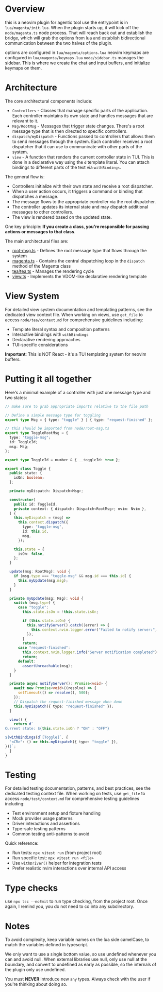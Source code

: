 # Overview

this is a neovim plugin for agentic tool use
the entrypoint is in `lua/magenta/init.lua`. When the plugin starts up, it will kick off the `node/magenta.ts` node process. That will reach back out and establish the bridge, which will grab the options from lua and establish bidirectional communication between the two halves of the plugin.

options are configured in `lua/magenta/options.lua`
neovim keymaps are configured in `lua/magenta/keymaps.lua`
`node/sidebar.ts` manages the sidebar. This is where we create the chat and input buffers, and initialize keymaps on them.

# Architecture

The core architectural components include:

- `Controllers` - Classes that manage specific parts of the application. Each controller maintains its own state and handles messages that are relevant to it.
- `Msg/RootMsg` - Messages that trigger state changes. There's a root message type that is then directed to specific controllers.
- `dispatch/myDispatch` - Functions passed to controllers that allows them to send messages through the system. Each controller receives a root dispatcher that it can use to communicate with other parts of the system.
- `view` - A function that renders the current controller state in TUI. This is done in a declarative way using the `d` template literal. You can attach bindings to different parts of the text via `withBindings`.

The general flow is:

- Controllers initialize with their own state and receive a root dispatcher.
- When a user action occurs, it triggers a command or binding that dispatches a message.
- The message flows to the appropriate controller via the root dispatcher.
- The controller updates its internal state and may dispatch additional messages to other controllers.
- The view is rendered based on the updated state.

One key principle: **If you create a class, you're responsible for passing actions or messages to that class.**

The main architectural files are:

- [root-msg.ts](https://github.com/dlants/magenta.nvim/blob/main/node/root-msg.ts) - Defines the root message type that flows through the system
- [magenta.ts](https://github.com/dlants/magenta.nvim/blob/main/node/magenta.ts#L21) - Contains the central dispatching loop in the `dispatch` method of the Magenta class
- [tea/tea.ts](https://github.com/dlants/magenta.nvim/blob/main/node/tea/tea.ts) - Manages the rendering cycle
- [view.ts](https://github.com/dlants/magenta.nvim/blob/main/node/tea/view.ts) - Implements the VDOM-like declarative rendering template

# View System

For detailed view system documentation and templating patterns, see the dedicated view context file. When working on views, use `get_file` to access `node/tea/context.md` for comprehensive guidelines including:

- Template literal syntax and composition patterns
- Interactive bindings with `withBindings`
- Declarative rendering approaches
- TUI-specific considerations

**Important**: This is NOT React - it's a TUI templating system for neovim buffers.

# Putting it all together

Here's a minimal example of a controller with just one message type and two states:

```typescript
// make sure to grab appropriate imports relative to the file path

// Define a simple message type for toggling
export type Msg = { type: "toggle" } | { type: "request-finished" };

// this should be imported from node/root-msg.ts
export type ToggleRootMsg = {
  type: "toggle-msg";
  id: ToggleId;
  msg: Msg;
};

export type ToggleId = number & { __toggleId: true };

export class Toggle {
  public state: {
    isOn: boolean;
  };

  private myDispatch: Dispatch<Msg>;

  constructor(
    public id: ToggleId,
    private context: { dispatch: Dispatch<RootMsg>; nvim: Nvim },
  ) {
    this.myDispatch = (msg) =>
      this.context.dispatch({
        type: "toggle-msg",
        id: this.id,
        msg,
      });

    this.state = {
      isOn: false,
    };
  }

  update(msg: RootMsg): void {
    if (msg.type === "toggle-msg" && msg.id === this.id) {
      this.myUpdate(msg.msg);
    }
  }

  private myUpdate(msg: Msg): void {
    switch (msg.type) {
      case "toggle":
        this.state.isOn = !this.state.isOn;

        if (this.state.isOn) {
          this.notifyServer().catch((error) => {
            this.context.nvim.logger.error("Failed to notify server:", error);
          });
        }
        return;
      case "request-finished":
        this.context.nvim.logger.info("Server notification completed");
        return;
      default:
        assertUnreachable(msg);
    }
  }

  private async notifyServer(): Promise<void> {
    await new Promise<void>((resolve) => {
      setTimeout(() => resolve(), 500);
    });
    // Dispatch the request-finished message when done
    this.myDispatch({ type: "request-finished" });
  }

  view() {
    return d`
Current state: ${this.state.isOn ? "ON" : "OFF"}

${withBindings(d`[Toggle]`, {
  "<CR>": () => this.myDispatch({ type: "toggle" }),
})}`;
  }
}
```

# Testing

For detailed testing documentation, patterns, and best practices, see the dedicated testing context file. When working on tests, use `get_file` to access `node/test/context.md` for comprehensive testing guidelines including:

- Test environment setup and fixture handling
- Mock provider usage patterns
- Driver interactions and assertions
- Type-safe testing patterns
- Common testing anti-patterns to avoid

Quick reference:

- Run tests: `npx vitest run` (from project root)
- Run specific test: `npx vitest run <file>`
- Use `withDriver()` helper for integration tests
- Prefer realistic nvim interactions over internal API access

# Type checks

use `npx tsc --noEmit` to run type checking, from the project root. Once again, I remind you, you do not need to cd into any subdirectory.

# Notes

To avoid complexity, keep variable names on the lua side camelCase, to match the variables defined in typescript.

We only want to use a single bottom value, so use undefined whenever you can and avoid null. When external libraries use null, only use null at the boundary, and convert to undefined as early as possible, so the internals of the plugin only use undefined.

You must **NEVER** introduce new `any` types. Always check with the user if you're thinking about doing so.
